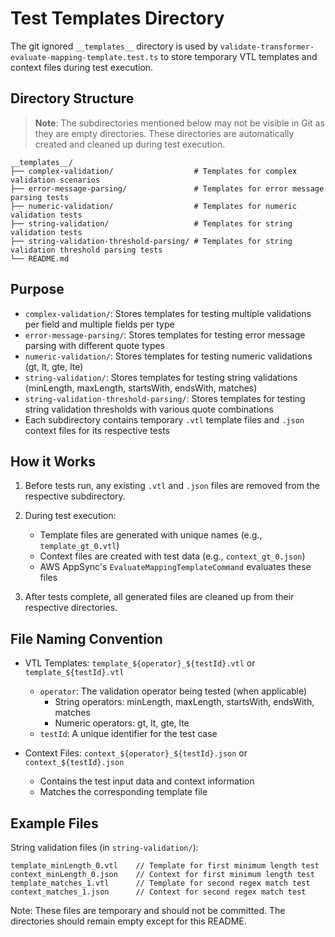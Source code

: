 # Test Templates Directory

The git ignored `__templates__` directory is used by `validate-transformer-evaluate-mapping-template.test.ts` to store temporary VTL 
templates and context files during test execution.

## Directory Structure

> **Note**: The subdirectories mentioned below may not be visible in Git as they are empty directories.
> These directories are automatically created and cleaned up during test execution.

```
__templates__/
├── complex-validation/                  # Templates for complex validation scenarios
├── error-message-parsing/               # Templates for error message parsing tests
├── numeric-validation/                  # Templates for numeric validation tests
├── string-validation/                   # Templates for string validation tests
├── string-validation-threshold-parsing/ # Templates for string validation threshold parsing tests
└── README.md
```

## Purpose

- `complex-validation/`: Stores templates for testing multiple validations per field and multiple fields per type
- `error-message-parsing/`: Stores templates for testing error message parsing with different quote types
- `numeric-validation/`: Stores templates for testing numeric validations (gt, lt, gte, lte)
- `string-validation/`: Stores templates for testing string validations (minLength, maxLength, startsWith, endsWith, matches)
- `string-validation-threshold-parsing/`: Stores templates for testing string validation thresholds with various quote combinations
- Each subdirectory contains temporary `.vtl` template files and `.json` context files for its respective tests

## How it Works

1. Before tests run, any existing `.vtl` and `.json` files are removed from the respective subdirectory.

2. During test execution:

   - Template files are generated with unique names (e.g., `template_gt_0.vtl`)
   - Context files are created with test data (e.g., `context_gt_0.json`)
   - AWS AppSync's `EvaluateMappingTemplateCommand` evaluates these files

3. After tests complete, all generated files are cleaned up from their respective directories.

## File Naming Convention

- VTL Templates: `template_${operator}_${testId}.vtl` or `template_${testId}.vtl`

  - `operator`: The validation operator being tested (when applicable)
    - String operators: minLength, maxLength, startsWith, endsWith, matches
    - Numeric operators: gt, lt, gte, lte
  - `testId`: A unique identifier for the test case

- Context Files: `context_${operator}_${testId}.json` or `context_${testId}.json`
  - Contains the test input data and context information
  - Matches the corresponding template file

## Example Files

String validation files (in `string-validation/`):

```
template_minLength_0.vtl    // Template for first minimum length test
context_minLength_0.json    // Context for first minimum length test
template_matches_1.vtl      // Template for second regex match test
context_matches_1.json      // Context for second regex match test
```

Note: These files are temporary and should not be committed. The directories should remain empty except for this README.
